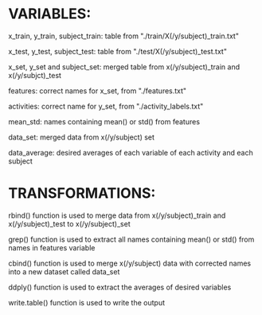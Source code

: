 VARIABLES:
==============
x_train, y_train, subject_train: table from "./train/X(/y/subject)_train.txt"

x_test, y_test, subject_test: table from "./test/X(/y/subject)_test.txt"

x_set, y_set and subject_set: merged table from x(/y/subject)_train and x(/y/subjct)_test 

features: correct names for x_set, from "./features.txt"

activities: correct name for y_set, from "./activity_labels.txt"

mean_std: names containing mean() or std() from features

data_set: merged data from x(/y/subject) set

data_average: desired averages of each variable of each activity and each subject 

TRANSFORMATIONS:
==============
rbind() function is used to merge data from x(/y/subject)_train and x(/y/subject)_test to x(/y/subject)_set

grep() function is used to extract all names containing mean() or std() from names in features variable

cbind() function is used to merge x(/y/subject) data with corrected names into a new dataset called data_set

ddply() function is used to extract the averages of desired variables

write.table() function is used to write the output
